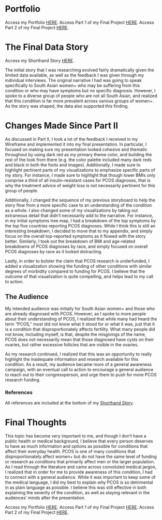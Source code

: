 
# Portfolio
Access my Portfolio [HERE](https://amsen94.github.io/data-viz/).
Access Part 1 of my Final Project [HERE](https://amsen94.github.io/data-viz/project_pt1.html).
Access Part 2 of my Final Project [HERE](https://amsen94.github.io/data-viz/project_pt2.html).

# The Final Data Story
Access my Shorthand Story [HERE](https://data-visualization-shorthand.shorthandstories.com/b1cc5c39-125f-496e-9594-89c6485b4340/index.html).

The initial story that I was researching evolved fairly dramatically given the limited data available, as well as the feedback I was given through my individual interviews. The original narrative I had was going to speak specifically to South Asian women+ who may be suffering from this condition or who may have symptoms but no specific diagnosis. However, I spoke to a diverse group of people who are not all South Asian, and realized that this condition is far more prevalent across various groups of women+. As the story was shaped, the data also supported this finding. 

# Changes Made Since Part II
As discussed in Part II, I took a lot of the feedback I received in my Wireframe and implemented it into my final presentation. In particular, I focused on making sure my presentation looked cohesive and thematic throughout by using dark red as my primary theme color, and building the rest of the look from there (e.g. the color palette included many dark reds and black in both the fonts and images). Additionally, I made sure to highlight pertinent parts of my visualizations to emphasize specific parts of my story. For instance, I made sure to highlight that though lower BMIs only comprise a third of all insulin-resistant cases for PCOS diagnoses, that is why the treatment advice of weight loss is not necessarily pertinent for this group of people. 

Additionally, I changed the sequence of my previous storyboard to help the story flow from a more specific case to an understanding of the condition as a whole. I also changed some of my visualizations by taking out extraneous detail that didn’t necessarily add to the narrative. For instance, in my initial symptoms tree map, I had a breakdown of the top symptoms by the top five countries reporting PCOS diagnoses. While I think this is still an interesting breakdown, I decided to move that to my appendix, and simply focus on the overall top-reported symptoms as it flowed with the story better. Similarly, I took out the breakdown of BMI and age-related breakdowns of PCOS diagnoses by race, and simply focused on overall PCOS diagnoses by race as it looked distracting.

Lastly, in order to bolster the claim that PCOS research is underfunded, I added a visualization showing the funding of other conditions with similar degrees of morbidity compared to funding for PCOS. I believe that the outcome of that visualization is quite compelling, and helps lead to my call to action.  

## The Audience

My intended audience was initially for South Asian women+ and those who are already diagnosed with PCOS. However, as I spoke to more people about their understanding of PCOS, I realized that while many had heard the term “PCOS,” most did not know what it stood for or what it was, just that it is a condition that disproportionately affects fertility. What many people did not know, including myself, is that, despite the misgivings of the name, PCOS does not necessarily mean that those diagnosed have cysts on their ovaries, but rather excessive follicles that are visible in the ovaries. 

As my research continued, I realized that this was an opportunity to really highlight the inadequate information and research available for this condition. As a result, my audience became more of a general awareness campaign, with an eventual call to action to encourage a general audience to reach out to their congressperson, and urge them to push for more PCOS research funding. 

### References

All references are included at the bottom of my [Shorthand Story](https://data-visualization-shorthand.shorthandstories.com/b1cc5c39-125f-496e-9594-89c6485b4340/index.html).

# Final Thoughts 

This topic has become very important to me, and though I don’t have a public health or medical background, I believe that every person deserves to have as much information and options as possible for conditions that affect their everyday health. PCOS is one of many conditions that disproportionately affect women+ but do not have the same level of funding or research as conditions that primarily affect men or the larger population. As I read through the literature and came across convoluted medical jargon, I realized that in order for me to provide awareness of this condition, I had to connect with a general audience. While it was important to keep some of the medical language, I did my best to explain why PCOS is so detrimental in as plain language as possible. I believe this was still effective in both explaining the severity of the condition, as well as staying relevant in the audiences’ minds after the presentation. 

Access my Portfolio [HERE](https://amsen94.github.io/data-viz/).
Access Part 1 of my Final Project [HERE](https://amsen94.github.io/data-viz/project_pt1.html).
Access Part 2 of my Final Project [HERE](https://amsen94.github.io/data-viz/project_pt2.html).
